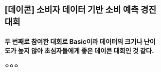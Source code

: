 # [데이콘] 소비자 데이터 기반 소비 예측 경진대회
## 두 번째로 참여한 대회로 Basic이라 데이터의 크기나 난이도가 높지 않아 초심자들에게 좋은 데이콘 대회인 것 같다. 
### ㅇㅇㅇ
